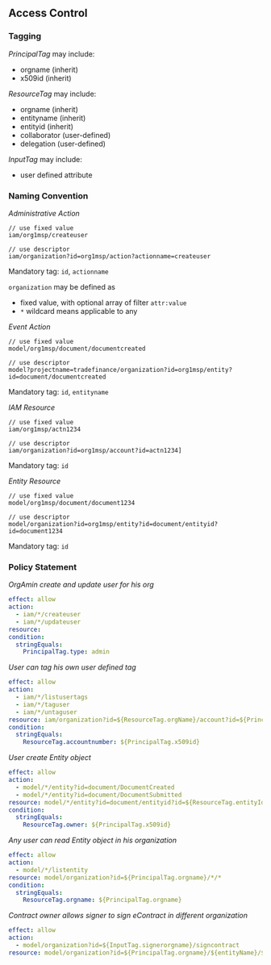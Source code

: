 ## Access Control

### Tagging

_PrincipalTag_ may include:

- orgname (inherit)
- x509id (inherit)

_ResourceTag_ may include:

- orgname (inherit)
- entityname (inherit)
- entityid (inherit)
- collaborator (user-defined)
- delegation (user-defined)

_InputTag_ may include:

- user defined attribute

### Naming Convention

_Administrative Action_

```text
// use fixed value
iam/org1msp/createuser

// use descriptor
iam/organization?id=org1msp/action?actionname=createuser
```

Mandatory tag: `id`, `actionname`

`organization` may be defined as

- fixed value, with optional array of filter `attr:value`
- `*` wildcard means applicable to any

_Event Action_

```text
// use fixed value
model/org1msp/document/documentcreated

// use descriptor
model?projectname=tradefinance/organization?id=org1msp/entity?id=document/documentcreated
```

Mandatory tag: `id`, `entityname`

_IAM Resource_

```text
// use fixed value
iam/org1msp/actn1234

// use descriptor
iam/organization?id=org1msp/account?id=actn1234]
```

Mandatory tag: `id`

_Entity Resource_

```text
// use fixed value
model/org1msp/document/document1234

// use descriptor
model/organization?id=org1msp/entity?id=document/entityid?id=document1234
```

Mandatory tag: `id`

### Policy Statement

_OrgAmin create and update user for his org_

```yaml
effect: allow
action:
  - iam/*/createuser
  - iam/*/updateuser
resource:
condition:
  stringEquals:
    PrincipalTag.type: admin
```

_User can tag his own user defined tag_

```yaml
effect: allow
action:
  - iam/*/listusertags
  - iam/*/taguser
  - iam/*/untaguser
resource: iam/organization?id=${ResourceTag.orgName}/account?id=${PrincipalTag.x509id}
condition:
  stringEquals:
    ResourceTag.accountnumber: ${PrincipalTag.x509id}
```

_User create Entity object_

```yaml
effect: allow
action:
  - model/*/entity?id=document/DocumentCreated
  - model/*/entity?id=document/DocumentSubmitted
resource: model/*/entity?id=document/entityid?id=${ResourceTag.entityId}
condition:
  stringEquals:
    ResourceTag.owner: ${PrincipalTag.x509id}
```

_Any user can read Entity object in his organization_

```yaml
effect: allow
action:
  - model/*/listentity
resource: model/organization?id=${PrincipalTag.orgname}/*/*
condition:
  stringEquals:
    ResourceTag.orgname: ${PrincipalTag.orgname}
```

_Contract owner allows signer to sign eContract in different organization_

```yaml
effect: allow
action:
  - model/organization?id=${InputTag.signerorgname}/signcontract
resource: model/organization?id=${PrincipalTag.orgname}/${entityName}/${entityId}
```

